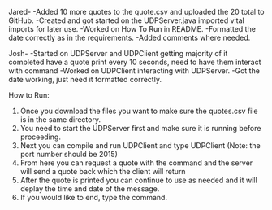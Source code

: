 Jared-
-Added 10 more quotes to the quote.csv and uploaded the 20 total to GitHub.
-Created and got started on the UDPServer.java imported vital imports for later use.
-Worked on How To Run in README.
-Formatted the date correctly as in the requirements.
-Added comments where needed.



Josh-
-Started on UDPServer and UDPClient getting majority of it completed have a quote print every 10 seconds, need to have them interact with <REQUESTQUOTE> command
-Worked on UDPClient interacting with UDPServer.
-Got the date working, just need it formatted correctly.




How to Run:
1. Once you download the files you want to make sure the quotes.csv file is in the same directory.
2. You need to start the UDPServer first and make sure it is running before proceeding. 
3. Next you can compile and run UDPClient and type UDPClient <ip> <port> (Note: the port number should be 2015)
4. From here you can request a quote with the command <REQUESTQUOTE> and the server will send a quote back which the client will return
5. After the quote is printed you can continue to use <REQUESTQUOTE> as needed and it will deplay the time and date of the message.
6. If you would like to end, type the <END> command.

